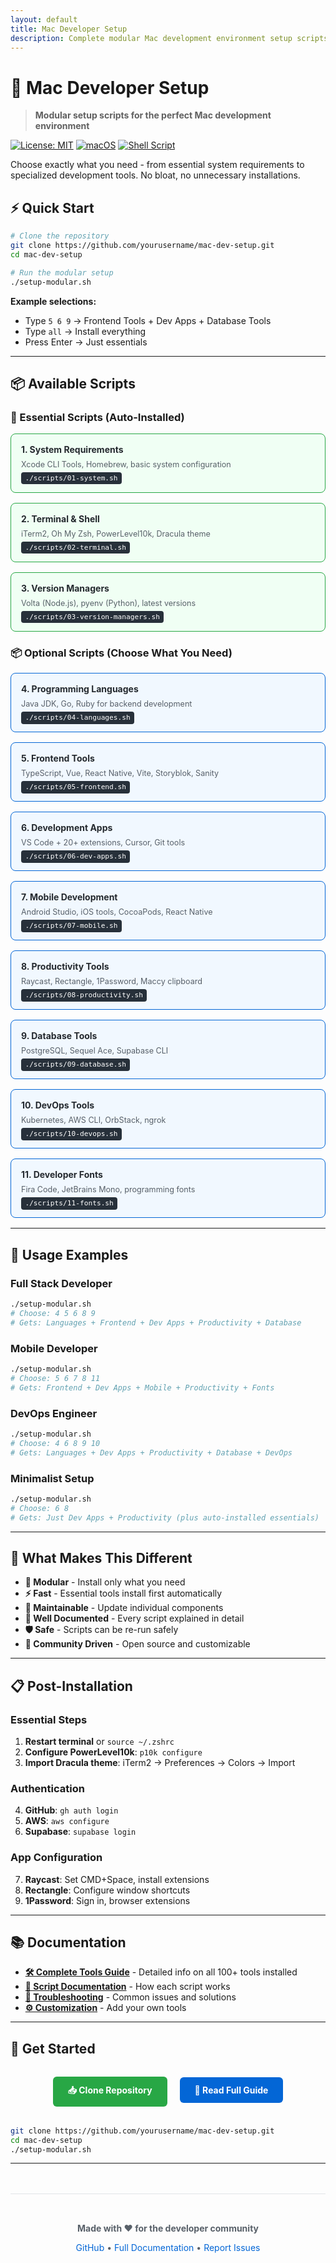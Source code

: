 ```yaml
---
layout: default
title: Mac Developer Setup
description: Complete modular Mac development environment setup scripts
---
```


# 🚀 Mac Developer Setup

> **Modular setup scripts for the perfect Mac development environment**

[![License: MIT](https://img.shields.io/badge/License-MIT-yellow.svg)](https://opensource.org/licenses/MIT)
[![macOS](https://img.shields.io/badge/macOS-Compatible-brightgreen.svg)](https://www.apple.com/macos/)
[![Shell Script](https://img.shields.io/badge/Shell-Bash-blue.svg)](https://www.gnu.org/software/bash/)

Choose exactly what you need - from essential system requirements to specialized development tools. No bloat, no unnecessary installations.

## ⚡ Quick Start

```bash
# Clone the repository
git clone https://github.com/yourusername/mac-dev-setup.git
cd mac-dev-setup

# Run the modular setup
./setup-modular.sh
```

**Example selections:**
- Type `5 6 9` → Frontend Tools + Dev Apps + Database Tools
- Type `all` → Install everything  
- Press Enter → Just essentials

---

## 📦 Available Scripts

### 🔧 Essential Scripts (Auto-Installed)
<div class="script-grid">
  <div class="script-card essential">
    <h4>1. System Requirements</h4>
    <p>Xcode CLI Tools, Homebrew, basic system configuration</p>
    <code>./scripts/01-system.sh</code>
  </div>
  
  <div class="script-card essential">
    <h4>2. Terminal & Shell</h4>
    <p>iTerm2, Oh My Zsh, PowerLevel10k, Dracula theme</p>
    <code>./scripts/02-terminal.sh</code>
  </div>
  
  <div class="script-card essential">
    <h4>3. Version Managers</h4>
    <p>Volta (Node.js), pyenv (Python), latest versions</p>
    <code>./scripts/03-version-managers.sh</code>
  </div>
</div>

### 📦 Optional Scripts (Choose What You Need)
<div class="script-grid">
  <div class="script-card optional">
    <h4>4. Programming Languages</h4>
    <p>Java JDK, Go, Ruby for backend development</p>
    <code>./scripts/04-languages.sh</code>
  </div>
  
  <div class="script-card optional">
    <h4>5. Frontend Tools</h4>
    <p>TypeScript, Vue, React Native, Vite, Storyblok, Sanity</p>
    <code>./scripts/05-frontend.sh</code>
  </div>
  
  <div class="script-card optional">
    <h4>6. Development Apps</h4>
    <p>VS Code + 20+ extensions, Cursor, Git tools</p>
    <code>./scripts/06-dev-apps.sh</code>
  </div>
  
  <div class="script-card optional">
    <h4>7. Mobile Development</h4>
    <p>Android Studio, iOS tools, CocoaPods, React Native</p>
    <code>./scripts/07-mobile.sh</code>
  </div>
  
  <div class="script-card optional">
    <h4>8. Productivity Tools</h4>
    <p>Raycast, Rectangle, 1Password, Maccy clipboard</p>
    <code>./scripts/08-productivity.sh</code>
  </div>
  
  <div class="script-card optional">
    <h4>9. Database Tools</h4>
    <p>PostgreSQL, Sequel Ace, Supabase CLI</p>
    <code>./scripts/09-database.sh</code>
  </div>
  
  <div class="script-card optional">
    <h4>10. DevOps Tools</h4>
    <p>Kubernetes, AWS CLI, OrbStack, ngrok</p>
    <code>./scripts/10-devops.sh</code>
  </div>
  
  <div class="script-card optional">
    <h4>11. Developer Fonts</h4>
    <p>Fira Code, JetBrains Mono, programming fonts</p>
    <code>./scripts/11-fonts.sh</code>
  </div>
</div>

---

## 🎯 Usage Examples

### Full Stack Developer
```bash
./setup-modular.sh
# Choose: 4 5 6 8 9
# Gets: Languages + Frontend + Dev Apps + Productivity + Database
```

### Mobile Developer  
```bash
./setup-modular.sh
# Choose: 5 6 7 8 11
# Gets: Frontend + Dev Apps + Mobile + Productivity + Fonts
```

### DevOps Engineer
```bash
./setup-modular.sh
# Choose: 4 6 8 9 10
# Gets: Languages + Dev Apps + Productivity + Database + DevOps
```

### Minimalist Setup
```bash
./setup-modular.sh
# Choose: 6 8
# Gets: Just Dev Apps + Productivity (plus auto-installed essentials)
```

---

## 🔧 What Makes This Different

- **🎯 Modular** - Install only what you need
- **⚡ Fast** - Essential tools install first automatically  
- **🔄 Maintainable** - Update individual components
- **📖 Well Documented** - Every script explained in detail
- **🛡️ Safe** - Scripts can be re-run safely
- **🤝 Community Driven** - Open source and customizable

---

## 📋 Post-Installation

### Essential Steps
1. **Restart terminal** or `source ~/.zshrc`
2. **Configure PowerLevel10k**: `p10k configure` 
3. **Import Dracula theme**: iTerm2 → Preferences → Colors → Import

### Authentication
4. **GitHub**: `gh auth login`
5. **AWS**: `aws configure` 
6. **Supabase**: `supabase login`

### App Configuration
7. **Raycast**: Set CMD+Space, install extensions
8. **Rectangle**: Configure window shortcuts
9. **1Password**: Sign in, browser extensions

---

## 📚 Documentation

- **[🛠️ Complete Tools Guide](tools-guide.html)** - Detailed info on all 100+ tools installed
- **[📖 Script Documentation](script-guide.html)** - How each script works
- **[🔧 Troubleshooting](script-guide.html#troubleshooting)** - Common issues and solutions  
- **[⚙️ Customization](script-guide.html#customization)** - Add your own tools

---

## 🚀 Get Started

<div class="cta-section">
  <a href="https://github.com/yourusername/mac-dev-setup" class="cta-button primary">
    📥 Clone Repository
  </a>
  
  <a href="script-guide.html" class="cta-button secondary">
    📖 Read Full Guide
  </a>
</div>

```bash
git clone https://github.com/yourusername/mac-dev-setup.git
cd mac-dev-setup
./setup-modular.sh
```

---

<div class="footer">
  <p><strong>Made with ❤️ for the developer community</strong></p>
  <p>
    <a href="https://github.com/yourusername/mac-dev-setup">GitHub</a> •
    <a href="script-guide.html">Full Documentation</a> •
    <a href="https://github.com/yourusername/mac-dev-setup/issues">Report Issues</a>
  </p>
</div>

<style>
.script-grid {
  display: grid;
  grid-template-columns: repeat(auto-fit, minmax(300px, 1fr));
  gap: 1rem;
  margin: 1rem 0;
}

.script-card {
  border: 1px solid #e1e4e8;
  border-radius: 8px;
  padding: 1rem;
  background: #f6f8fa;
}

.script-card.essential {
  border-color: #28a745;
  background: #f0fff4;
}

.script-card.optional {
  border-color: #0366d6;
  background: #f1f8ff;
}

.script-card h4 {
  margin: 0 0 0.5rem 0;
  color: #24292e;
}

.script-card p {
  margin: 0 0 0.5rem 0;
  color: #586069;
  font-size: 0.9em;
}

.script-card code {
  background: #27303a;
  color: #fff;
  padding: 0.2rem 0.4rem;
  border-radius: 4px;
  font-size: 0.8em;
}

.cta-section {
  text-align: center;
  margin: 2rem 0;
}

.cta-button {
  display: inline-block;
  padding: 12px 24px;
  margin: 0 8px;
  border-radius: 6px;
  text-decoration: none;
  font-weight: bold;
  transition: all 0.2s;
}

.cta-button.primary {
  background: #28a745;
  color: white;
}

.cta-button.secondary {
  background: #0366d6;
  color: white;
}

.cta-button:hover {
  transform: translateY(-2px);
  box-shadow: 0 4px 8px rgba(0,0,0,0.1);
}

.footer {
  text-align: center;
  margin-top: 3rem;
  padding: 2rem 0;
  border-top: 1px solid #e1e4e8;
  color: #586069;
}

.footer a {
  color: #0366d6;
  text-decoration: none;
}

.footer a:hover {
  text-decoration: underline;
}
</style>